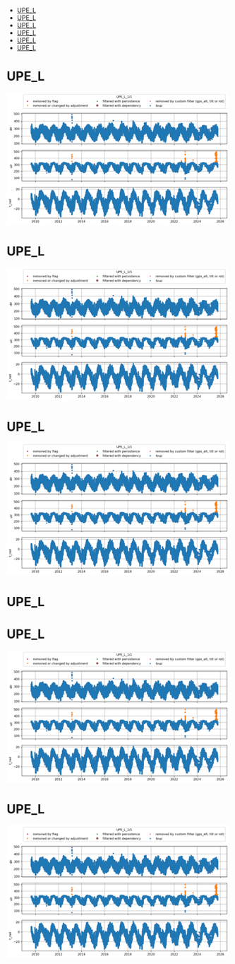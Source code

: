 * [UPE_L](#s1)
* [UPE_L](#s2)
* [UPE_L](#s3)
* [UPE_L](#s4)
* [UPE_L](#s5)
* [UPE_L](#s6)
# <a id='s1' />UPE_L
![](../figures/flags/UPE_L_0.png)
 
# <a id='s2' />UPE_L
![](../figures/flags/UPE_L_0.png)
 
# <a id='s3' />UPE_L
![](../figures/flags/UPE_L_0.png)
 
# <a id='s4' />UPE_L
# <a id='s5' />UPE_L
![](../figures/flags/UPE_L_0.png)
 
# <a id='s6' />UPE_L
![](../figures/flags/UPE_L_0.png)
 
